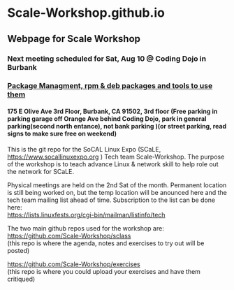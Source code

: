 # Scale-Workshop.github.io
## Webpage for Scale Workshop
### Next meeting scheduled for Sat, Aug 10 @ Coding Dojo in Burbank 
### [Package Managment, rpm & deb packages and tools to use them](https://github.com/Scale-Workshop/sclass/blob/master/meeting/4_Aug/readme.md)
#### 175 E Olive Ave 3rd Floor, Burbank, CA 91502, 3rd floor (Free parking in parking garage off Orange Ave behind Coding Dojo, park in general parking(second north entance), not bank parking )(or street parking, read signs to make sure free on weekend)


This is the git repo for the SoCAL Linux Expo (SCaLE, <https://www.socallinuxexpo.org> ) Tech team Scale-Workshop. The purpose of the workshop is to teach advance Linux & network skill to help role out the network for SCaLE.

Physical meetings are held on the 2nd Sat of the month. Permanent location is still being worked on, but the temp location will be anounced here and the tech team mailing list ahead of time. Subscription to the list can be done here: <br> <https://lists.linuxfests.org/cgi-bin/mailman/listinfo/tech>

The two main github repos used for the workshop are:<br>
<https://github.com/Scale-Workshop/sclass> <br>
(this repo is where the agenda, notes and exercises to try out will be posted)

<https://github.com/Scale-Workshop/exercises> <br>
(this repo is where you could upload your exercises and have them critiqued) 
